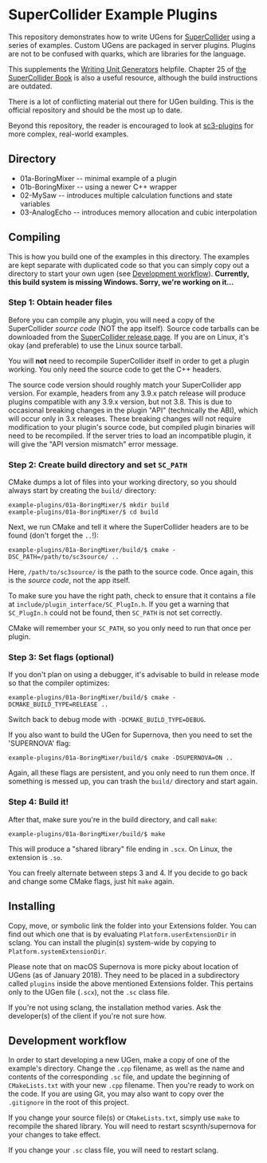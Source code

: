 # SuperCollider Example Plugins

This repository demonstrates how to write UGens for [SuperCollider](https://github.com/supercollider/supercollider) using a series of examples. Custom UGens are packaged in server plugins. Plugins are not to be confused with quarks, which are libraries for the language.

This supplements the [Writing Unit Generators](http://doc.sccode.org/Guides/WritingUGens.html) helpfile. Chapter 25 of [the SuperCollider Book](http://www.supercolliderbook.net/) is also a useful resource, although the build instructions are outdated.

There is a lot of conflicting material out there for UGen building. This is the official repository and should be the most up to date.

Beyond this repository, the reader is encouraged to look at [sc3-plugins](https://github.com/supercollider/sc3-plugins) for more complex, real-world examples.

## Directory

- 01a-BoringMixer -- minimal example of a plugin
- 01b-BoringMixer -- using a newer C++ wrapper
- 02-MySaw -- introduces multiple calculation functions and state variables
- 03-AnalogEcho -- introduces memory allocation and cubic interpolation

## Compiling

This is how you build one of the examples in this directory. The examples are kept separate with duplicated code so that you can simply copy out a directory to start your own ugen (see [Development workflow](#development-workflow)). **Currently, this build system is missing Windows. Sorry, we're working on it...**

### Step 1: Obtain header files

Before you can compile any plugin, you will need a copy of the SuperCollider *source code* (NOT the app itself). 
Source code tarballs can be downloaded from the [SuperCollider release page](https://github.com/supercollider/supercollider/releases). If you are on Linux, it's okay (and preferable) to use the Linux source tarball.

You will **not** need to recompile SuperCollider itself in order to get a plugin working. You only need the source code to get the C++ headers.

The source code version should roughly match your SuperCollider app version. For example, headers from any 3.9.x patch release will produce plugins compatible with any 3.9.x version, but not 3.8. This is due to occasional breaking changes in the plugin "API" (technically the ABI), which will occur only in 3.x releases. These breaking changes will not require modification to your plugin's source code, but compiled plugin binaries will need to be recompiled. If the server tries to load an incompatible plugin, it will give the "API version mismatch" error message.

### Step 2: Create build directory and set `SC_PATH`

CMake dumps a lot of files into your working directory, so you should always start by creating the `build/` directory:

```shell
example-plugins/01a-BoringMixer/$ mkdir build
example-plugins/01a-BoringMixer/$ cd build
```

Next, we run CMake and tell it where the SuperCollider headers are to be found (don't forget the `..`!):

```shell
example-plugins/01a-BoringMixer/build/$ cmake -DSC_PATH=/path/to/sc3source/ ..
```

Here, `/path/to/sc3source/` is the path to the source code. Once again, this is the *source code*, not the app itself.

To make sure you have the right path, check to ensure that it contains a file at `include/plugin_interface/SC_PlugIn.h`. If you get a warning that `SC_PlugIn.h` could not be found, then `SC_PATH` is not set correctly.

CMake will remember your `SC_PATH`, so you only need to run that once per plugin.

### Step 3: Set flags (optional)

If you don't plan on using a debugger, it's advisable to build in release mode so that the compiler optimizes:

```shell
example-plugins/01a-BoringMixer/build/$ cmake -DCMAKE_BUILD_TYPE=RELEASE ..
```

Switch back to debug mode with `-DCMAKE_BUILD_TYPE=DEBUG`.

If you also want to build the UGen for Supernova, then you need to set the 'SUPERNOVA' flag:

```shell
example-plugins/01a-BoringMixer/build/$ cmake -DSUPERNOVA=ON ..
```

Again, all these flags are persistent, and you only need to run them once. If something is messed up, you can trash the `build/` directory and start again.

### Step 4: Build it!

After that, make sure you're in the build directory, and call `make`:

```shell
example-plugins/01a-BoringMixer/build/$ make
```

This will produce a "shared library" file ending in `.scx`. On Linux, the extension is `.so`.

You can freely alternate between steps 3 and 4. If you decide to go back and change some CMake flags, just hit `make` again.

## Installing

Copy, move, or symbolic link the folder into your Extensions folder. You can find out which one that is by evaluating `Platform.userExtensionDir` in sclang. You can install the plugin(s) system-wide by copying to `Platform.systemExtensionDir`.

Please note that on macOS Supernova is more picky about location of UGens (as of January 2018). They need to be placed in a subdirectory called `plugins` inside the above mentioned Extensions folder. This pertains only to the UGen file (`.scx`), not the `.sc` class file.

If you're not using sclang, the installation method varies. Ask the developer(s) of the client if you're not sure how.

## Development workflow

In order to start developing a new UGen, make a copy of one of the example's directory. Change the `.cpp` filename, as well as the name and contents of the corresponding `.sc` file, and update the beginning of `CMakeLists.txt` with your new `.cpp` filename. Then you're ready to work on the code. If you are using Git, you may also want to copy over the `.gitignore` in the root of this project.

If you change your source file(s) or `CMakeLists.txt`, simply use `make` to recompile the shared library. You will need to restart scsynth/supernova for your changes to take effect.

If you change your `.sc` class file, you will need to restart sclang.
